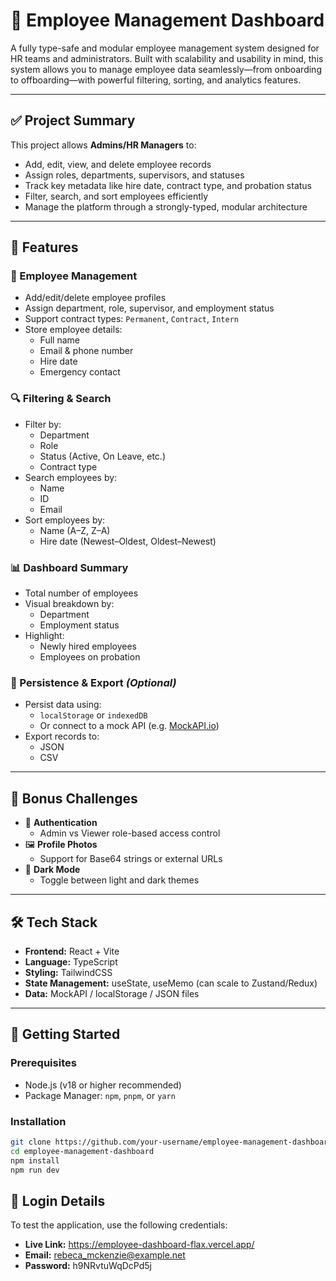 # 👥 Employee Management Dashboard

A fully type-safe and modular employee management system designed for HR teams and administrators. Built with scalability and usability in mind, this system allows you to manage employee data seamlessly—from onboarding to offboarding—with powerful filtering, sorting, and analytics features.

---

## ✅ Project Summary

This project allows **Admins/HR Managers** to:

- Add, edit, view, and delete employee records
- Assign roles, departments, supervisors, and statuses
- Track key metadata like hire date, contract type, and probation status
- Filter, search, and sort employees efficiently
- Manage the platform through a strongly-typed, modular architecture

---

## 🧩 Features

### 👤 Employee Management

- Add/edit/delete employee profiles
- Assign department, role, supervisor, and employment status
- Support contract types: `Permanent`, `Contract`, `Intern`
- Store employee details:
  - Full name
  - Email & phone number
  - Hire date
  - Emergency contact

### 🔍 Filtering & Search

- Filter by:
  - Department
  - Role
  - Status (Active, On Leave, etc.)
  - Contract type
- Search employees by:
  - Name
  - ID
  - Email
- Sort employees by:
  - Name (A–Z, Z–A)
  - Hire date (Newest–Oldest, Oldest–Newest)

### 📊 Dashboard Summary

- Total number of employees
- Visual breakdown by:
  - Department
  - Employment status
- Highlight:
  - Newly hired employees
  - Employees on probation

### 🧾 Persistence & Export _(Optional)_

- Persist data using:
  - `localStorage` or `indexedDB`
  - Or connect to a mock API (e.g. [MockAPI.io](https://mockapi.io/))
- Export records to:
  - JSON
  - CSV

---

## 🧠 Bonus Challenges

- 🔐 **Authentication**
  - Admin vs Viewer role-based access control
- 🖼️ **Profile Photos**
  - Support for Base64 strings or external URLs
- 🌙 **Dark Mode**
  - Toggle between light and dark themes

---

## 🛠️ Tech Stack

- **Frontend:** React + Vite
- **Language:** TypeScript
- **Styling:** TailwindCSS
- **State Management:** useState, useMemo (can scale to Zustand/Redux)
- **Data:** MockAPI / localStorage / JSON files

---

## 🚀 Getting Started

### Prerequisites

- Node.js (v18 or higher recommended)
- Package Manager: `npm`, `pnpm`, or `yarn`

### Installation

```bash
git clone https://github.com/your-username/employee-management-dashboard.git
cd employee-management-dashboard
npm install
npm run dev
```

## 🔑 Login Details

To test the application, use the following credentials:

- **Live Link:** https://employee-dashboard-flax.vercel.app/
- **Email:** rebeca_mckenzie@example.net
- **Password:** h9NRvtuWqDcPd5j
